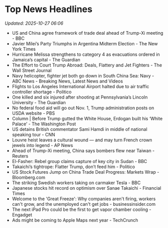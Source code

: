 # Top News Headlines

_Updated: 2025-10-27 06:06_

- US and China agree framework of trade deal ahead of Trump-Xi meeting - BBC
- Javier Milei’s Party Triumphs in Argentina Midterm Election - The New York Times
- Hurricane Melissa strengthens to category 4 as evacuations ordered in Jamaica’s capital - The Guardian
- The Effort to Court Trump Abroad: Deals, Flattery and Jet Fighters - The Wall Street Journal
- Navy helicopter, fighter jet both go down in South China Sea: Navy - ABC News - Breaking News, Latest News and Videos
- Flights to Los Angeles International Airport halted due to air traffic controller shortage - Politico
- One killed and six injured after shooting at Pennsylvania’s Lincoln University - The Guardian
- No federal food aid will go out Nov. 1, Trump administration posts on USDA website - PBS
- Column | Before Trump gutted the White House, Erdogan built his ‘White Palace’ - The Washington Post
- US detains British commentator Sami Hamdi in middle of national speaking tour - CNN
- Louvre heist leaves a cultural wound — and may turn French crown jewels into legend - AP News
- Ahead of Trump-Xi meeting, China says bombers flew near Taiwan - Reuters
- El-Fasher: Rebel group claims capture of key city in Sudan - BBC
- Takaichi’s tightrope: Flatter Trump, don’t feed him - Politico
- US Stock Futures Jump on China Trade Deal Progress: Markets Wrap - Bloomberg.com
- The striking Swedish workers taking on carmaker Tesla - BBC
- Japanese stocks hit record on optimism over Sanae Takaichi - Financial Times
- Welcome to the 'Great Freeze': Why companies aren't firing, workers can't grow, and the unemployed can't get jobs - businessinsider.com
- The next iPad Pro could be the first to get vapor chamber cooling - Engadget
- Ads might be coming to Apple Maps next year - TechCrunch